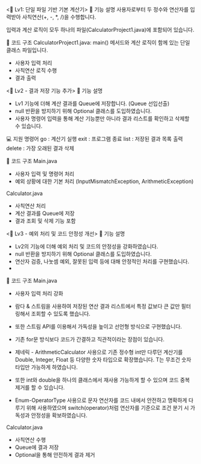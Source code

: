 <📁 Lv1: 단일 파일 기반 기본 계산기>
📌 기능 설명
사용자로부터 두 정수와 연산자를 입력받아 사칙연산(+, -, *, /)을 수행합니다.

입력과 계산 로직이 모두 하나의 파일(CalculatorProject1.java)에 포함되어 있습니다.

🧱 코드 구조
CalculatorProject1.java: main() 메서드와 계산 로직이 함께 있는 단일 클래스 파일입니다.
- 사용자 입력 처리
- 사칙연산 로직 수행
- 결과 출력

<📁 Lv2 - 결과 저장 기능 추가>
📌 기능 설명
- Lv1 기능에 더해 계산 결과를 Queue에 저장합니다. (Queue 선입선출)
- null 반환을 방지하기 위해 Optional 클래스를 도입하였습니다.
- 사용자 명령어 입력을 통해 계산 기능뿐만 아니라 결과 리스트를 확인하고 삭제할 수 있습니다.

💻 지원 명령어
go : 계산기 실행
exit : 프로그램 종료
list : 저장된 결과 목록 출력
delete : 가장 오래된 결과 삭제

🧱 코드 구조
Main.java
- 사용자 입력 및 명령어 처리
- 예외 상황에 대한 기본 처리 (InputMismatchException, ArithmeticException)

Calculator.java
- 사칙연산 처리
- 계산 결과를 Queue에 저장
- 결과 조회 및 삭제 기능 포함

<📁 Lv3 - 예외 처리 및 코드 안정성 개선>
📌 기능 설명
- Lv2의 기능에 더해 예외 처리 및 코드의 안정성을 강화하였습니다.
- null 반환을 방지하기 위해 Optional 클래스를 도입하였습니다.
- 연산자 검증, 나눗셈 예외, 잘못된 입력 등에 대해 안정적인 처리를 구현했습니다.
- 

🧱 코드 구조
Main.java
- 사용자 입력 처리 강화

- 람다 & 스트림을 사용하여 저장된 연산 결과 리스트에서 특정 값보다 큰 값만 필터링해서 조회할 수 있도록 했습니다.
- 또한 스트림 API를 이용해서 가독성을 높이고 선언형 방식으로 구현했습니다.
- 기존 for문 방식보다 코드가 간결하고 직관적이라는 장점이 있습니다.

- 제네릭 - ArithmeticCalculator<T> 사용으로 기존 정수형 int만 다루던 계산기를 Double, Integer, Float 등 다양한 숫자 타입으로 확장했습니다. T는 무조건 숫자 타입만 가능하게 하였습니다.
- 또한 int와 double을 하나의 클래스에서 재사용 가능하게 할 수 있으며 코드 중복 제거를 할 수 있습니다.

- Enum-OperatorType 사용으로 문자 연산자를 코드 내에서 안전하고 명확하게 다루기 위해 사용하였으며 switch(operator)처럼 연산자를 기준으로 조건 분기 시 가독성과 안정성을 확보하였습니다.

Calculator.java
- 사칙연산 수행
- Queue에 결과 저장
- Optional<Integer>을 통해 안전하게 결과 제거
